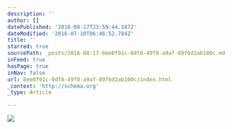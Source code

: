 ```yaml
---
description: ''
author: []
datePublished: '2016-08-17T23:59:44.187Z'
dateModified: '2016-07-10T06:46:52.784Z'
title: ''
starred: true
sourcePath: _posts/2016-08-17-8ee0f91c-0df8-49f0-a9af-89f6d2ab100c.md
inFeed: true
hasPage: true
inNav: false
url: 8ee0f91c-0df8-49f0-a9af-89f6d2ab100c/index.html
_context: 'http://schema.org'
_type: Article

---
```

![](https://the-grid-user-content.s3-us-west-2.amazonaws.com/0a3ec038-aece-4194-9406-2058cd9ee797.jpg)
